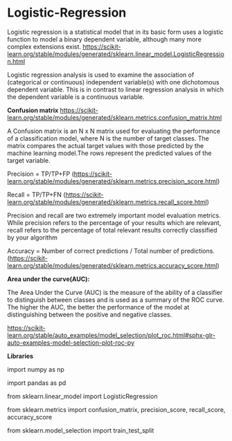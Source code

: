 # Logistic-Regression

Logistic regression is a statistical model that in its basic form uses a logistic function to model a binary dependent variable,
although many more complex extensions exist. https://scikit-learn.org/stable/modules/generated/sklearn.linear_model.LogisticRegression.html

Logistic regression analysis is used to examine the association of (categorical or continuous) independent variable(s) with one dichotomous dependent variable.
This is in contrast to linear regression analysis in which the dependent variable
is a continuous variable.

**Confusion matrix** https://scikit-learn.org/stable/modules/generated/sklearn.metrics.confusion_matrix.html

A Confusion matrix is an N x N matrix used for evaluating the performance of a classification model, where N is the number of target classes. The matrix compares the actual 
target values with those predicted by the machine learning model.The rows represent the predicted values of the target variable.

Precision = TP/TP+FP   (https://scikit-learn.org/stable/modules/generated/sklearn.metrics.precision_score.html)

Recall = TP/TP+FN      (https://scikit-learn.org/stable/modules/generated/sklearn.metrics.recall_score.html)

Precision and recall are two extremely important model evaluation metrics. While precision refers to the percentage of your results which are relevant, 
recall refers to the percentage of total relevant results correctly classified by your algorithm

Accuracy = Number of correct predictions / Total number of predictions.       (https://scikit-learn.org/stable/modules/generated/sklearn.metrics.accuracy_score.html)

**Area under the curve(AUC):**

The Area Under the Curve (AUC) is the measure of the ability of a classifier to distinguish between classes and is used as a summary of the ROC curve. 
The higher the AUC, the better the performance of the model at distinguishing between the positive and negative classes.

https://scikit-learn.org/stable/auto_examples/model_selection/plot_roc.html#sphx-glr-auto-examples-model-selection-plot-roc-py

**Libraries**

import numpy as np

import pandas as pd

from sklearn.linear_model import LogisticRegression

from sklearn.metrics import confusion_matrix, precision_score, recall_score, accuracy_score

from sklearn.model_selection import train_test_split


